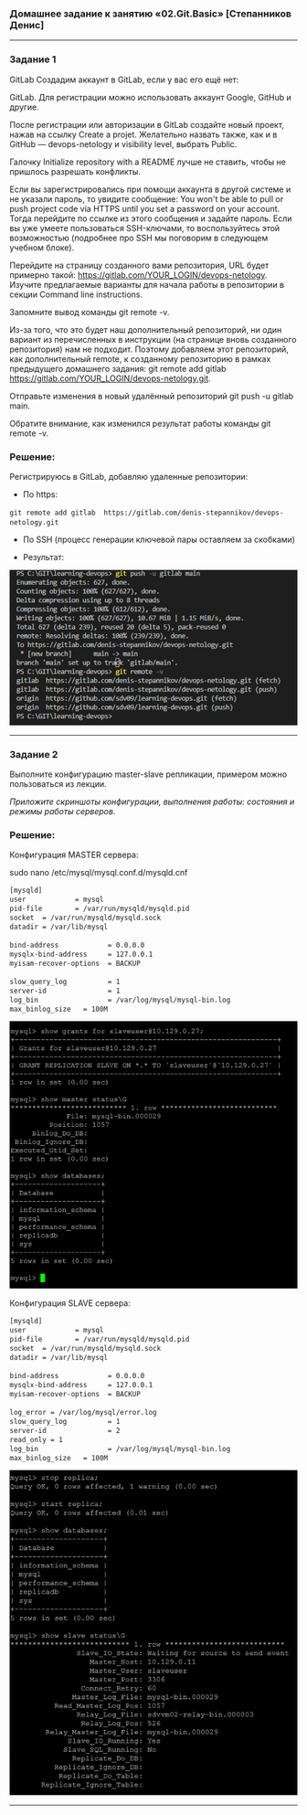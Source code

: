 ### Домашнее задание к занятию «02.Git.Basic» [Степанников Денис]

---

### Задание 1

GitLab
Создадим аккаунт в GitLab, если у вас его ещё нет:

GitLab. Для регистрации можно использовать аккаунт Google, GitHub и другие.

После регистрации или авторизации в GitLab создайте новый проект, нажав на ссылку Create a projet. Желательно назвать также, как и в GitHub — devops-netology и visibility level, выбрать Public.

Галочку Initialize repository with a README лучше не ставить, чтобы не пришлось разрешать конфликты.

Если вы зарегистрировались при помощи аккаунта в другой системе и не указали пароль, то увидите сообщение: You won't be able to pull or push project code via HTTPS until you set a password on your account. Тогда перейдите по ссылке из этого сообщения и задайте пароль. Если вы уже умеете пользоваться SSH-ключами, то воспользуйтесь этой возможностью (подробнее про SSH мы поговорим в следующем учебном блоке).

Перейдите на страницу созданного вами репозитория, URL будет примерно такой: https://gitlab.com/YOUR_LOGIN/devops-netology. Изучите предлагаемые варианты для начала работы в репозитории в секции Command line instructions.

Запомните вывод команды git remote -v.

Из-за того, что это будет наш дополнительный репозиторий, ни один вариант из перечисленных в инструкции (на странице вновь созданного репозитория) нам не подходит. Поэтому добавляем этот репозиторий, как дополнительный remote, к созданному репозиторию в рамках предыдущего домашнего задания: git remote add gitlab https://gitlab.com/YOUR_LOGIN/devops-netology.git.

Отправьте изменения в новый удалённый репозиторий git push -u gitlab main.

Обратите внимание, как изменился результат работы команды git remote -v.

### Решение:

Регистрируюсь в GitLab, добавляю удаленные репозитории:

- По https:

`git remote add gitlab  https://gitlab.com/denis-stepannikov/devops-netology.git`

- По SSH (процесс генерации ключевой пары оставляем за скобками)

- Результат:

![02 Task #01-1](screenshots/02.01.01.png) 

---

### Задание 2

Выполните конфигурацию master-slave репликации, примером можно пользоваться из лекции.

*Приложите скриншоты конфигурации, выполнения работы: состояния и режимы работы серверов.*

### Решение:

Конфигурация MASTER сервера:

sudo nano /etc/mysql/mysql.conf.d/mysqld.cnf
```
[mysqld]
user            = mysql
pid-file        = /var/run/mysqld/mysqld.pid
socket  = /var/run/mysqld/mysqld.sock
datadir = /var/lib/mysql

bind-address            = 0.0.0.0
mysqlx-bind-address     = 127.0.0.1
myisam-recover-options  = BACKUP

slow_query_log          = 1
server-id               = 1
log_bin                 = /var/log/mysql/mysql-bin.log
max_binlog_size   = 100M

```
![12.06 Task #2-1](screenshots/12.06-2.1.png)


Конфигурация SLAVE сервера:

```
[mysqld]
user            = mysql
pid-file        = /var/run/mysqld/mysqld.pid
socket  = /var/run/mysqld/mysqld.sock
datadir = /var/lib/mysql

bind-address            = 0.0.0.0
mysqlx-bind-address     = 127.0.0.1
myisam-recover-options  = BACKUP

log_error = /var/log/mysql/error.log
slow_query_log          = 1
server-id               = 2
read_only = 1
log_bin                 = /var/log/mysql/mysql-bin.log
max_binlog_size   = 100M

```


![12.06 Task #2-2](screenshots/12.06-2.2.png)

---